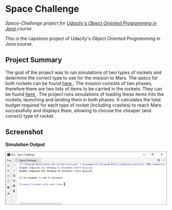 # Space Challenge

<i> Space-Challenge project for <a href = "https://in.udacity.com/course/object-oriented-programming-in-java--ud283" title = "Udacity's OOPS in Java"> Udacity's Object Oriented Programming in Java </a> course </i> 

This is the capstone project of Udacity's <i> Object Oriented Programming in Java </i> course.

Project Summary
---------------
The goal of the project was to run simulations of two types of rockets and determine the correct type to use for the mission to Mars. The specs for both rockets can be found <a href = "github.com/kkrcodes/SpaceChallenge/blob/master/specs/Rocket_Specs.txt"> here </a>. The mission consists of two phases, therefore there are two lists of items to be carried in the rockets. They can be found <a href = "https://github.com/kkrcodes/SpaceChallenge/tree/master/specs"> here </a>. The project runs simulations of loading these items into the rockets, launching and landing them in both phases. It calculates the total budget required for each type of rocket (including crashes) to reach Mars successfully and
displays them, allowing to choose the cheaper (and correct) type of rocket.

Screenshot
----------
<b> Simulation Output </b>

![Simulation Output](screenshots/Output.PNG?raw=true "Simulation Output")
